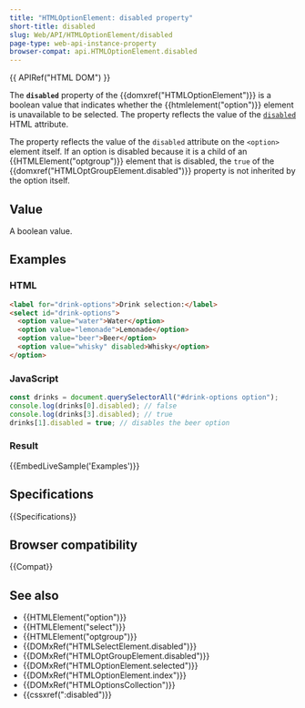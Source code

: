 ```yaml
---
title: "HTMLOptionElement: disabled property"
short-title: disabled
slug: Web/API/HTMLOptionElement/disabled
page-type: web-api-instance-property
browser-compat: api.HTMLOptionElement.disabled
---
```


{{ APIRef("HTML DOM") }}

The **`disabled`** property of the {{domxref("HTMLOptionElement")}} is a boolean value that indicates whether the {{htmlelement("option")}} element is unavailable to be selected. The property reflects the value of the [`disabled`](/en-US/docs/Web/HTML/Reference/Elements/option#disabled) HTML attribute.

The property reflects the value of the `disabled` attribute on the `<option>` element itself. If an option is disabled because it is a child of an {{HTMLElement("optgroup")}} element that is disabled, the `true` of the {{domxref("HTMLOptGroupElement.disabled")}} property is not inherited by the option itself.

## Value

A boolean value.

## Examples

### HTML

```html
<label for="drink-options">Drink selection:</label>
<select id="drink-options">
  <option value="water">Water</option>
  <option value="lemonade">Lemonade</option>
  <option value="beer">Beer</option>
  <option value="whisky" disabled>Whisky</option>
</option>
```

### JavaScript

```js
const drinks = document.querySelectorAll("#drink-options option");
console.log(drinks[0].disabled); // false
console.log(drinks[3].disabled); // true
drinks[1].disabled = true; // disables the beer option
```

### Result

{{EmbedLiveSample('Examples')}}

## Specifications

{{Specifications}}

## Browser compatibility

{{Compat}}

## See also

- {{HTMLElement("option")}}
- {{HTMLElement("select")}}
- {{HTMLElement("optgroup")}}
- {{DOMxRef("HTMLSelectElement.disabled")}}
- {{DOMxRef("HTMLOptGroupElement.disabled")}}
- {{DOMxRef("HTMLOptionElement.selected")}}
- {{DOMxRef("HTMLOptionElement.index")}}
- {{DOMxRef("HTMLOptionsCollection")}}
- {{cssxref(":disabled")}}
